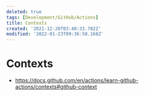 ```yaml
---
deleted: true
tags: [Development/GitHub/Actions]
title: Contexts
created: '2021-12-20T03:40:33.702Z'
modified: '2022-01-23T09:36:58.168Z'
---
```


# Contexts

* https://docs.github.com/en/actions/learn-github-actions/contexts#github-context

